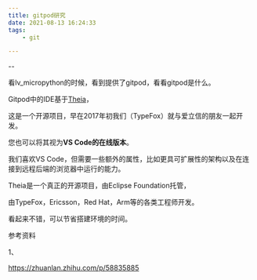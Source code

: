 ```yaml
---
title: gitpod研究
date: 2021-08-13 16:24:33
tags:
	- git

---
```


--

看lv_micropython的时候，看到提供了gitpod，看看gitpod是什么。

Gitpod中的IDE基于[Theia](https://link.zhihu.com/?target=http%3A//theia-ide.org/)，

这是一个开源项目，早在2017年初我们（TypeFox）就与爱立信的朋友一起开发。

您也可以将其视为**VS Code的在线版本**。

我们喜欢VS Code，但需要一些额外的属性，比如更具可扩展性的架构以及在连接到远程后端的浏览器中运行的能力。

Theia是一个真正的开源项目，由Eclipse Foundation托管，

由TypeFox，Ericsson，Red Hat，Arm等的各类工程师开发。



看起来不错，可以节省搭建环境的时间。



参考资料

1、

https://zhuanlan.zhihu.com/p/58835885